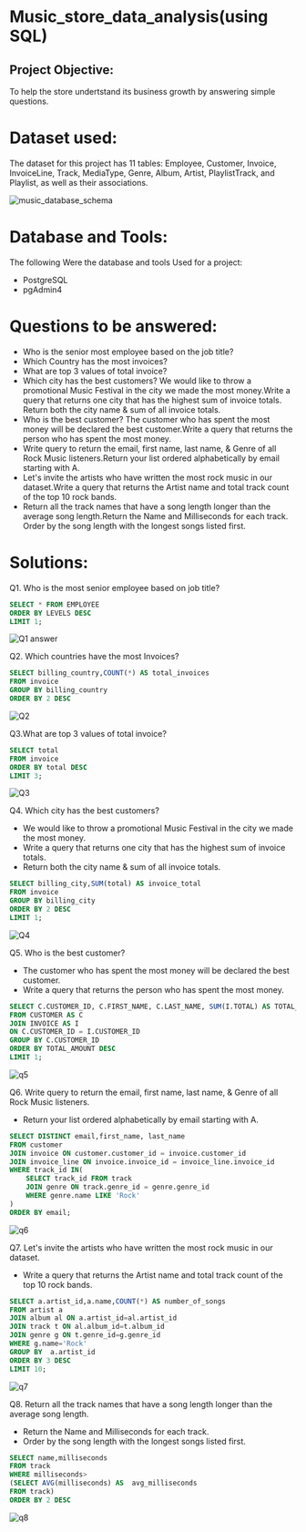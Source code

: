 # Music_store_data_analysis(using SQL)

## Project Objective:
To help the store undertstand its business growth by answering simple questions.

# Dataset used:
The dataset for this project has 11 tables: Employee, Customer, Invoice, InvoiceLine, Track, MediaType, Genre, Album, Artist, PlaylistTrack, and Playlist, as well as their associations.

![music_database_schema](https://github.com/coffxc/Music_store_data_analysis/assets/102975079/22ef4412-92d9-4897-89fc-ba9167119bb1)

# Database and Tools:
The following Were the database and tools Used for a project:
+ PostgreSQL
+ pgAdmin4

# Questions to be answered:
+ Who is the senior most employee based on the job title?
+ Which Country has the most invoices?
+  What are top 3 values of total invoice?
+ Which city has the best customers? We would like to throw a promotional Music Festival in the city we made the most money.Write a query that returns one city that has the highest sum of invoice totals. Return both the city name & sum of all invoice totals.
+ Who is the best customer? The customer who has spent the most money will be declared the best customer.Write a query that returns the person who has spent the most money.
+ Write query to return the email, first name, last name, & Genre of all Rock Music listeners.Return your list ordered alphabetically by email starting with A.
+ Let's invite the artists who have written the most rock music in our dataset.Write a query that returns the Artist name and total track count of the top 10 rock bands.
+ Return all the track names that have a song length longer than the average song length.Return the Name and Milliseconds for each track. Order by the song length with the longest songs listed first.

# Solutions:
Q1. Who is the most senior employee based on job title? 

```sql
SELECT * FROM EMPLOYEE
ORDER BY LEVELS DESC
LIMIT 1;
```

![Q1 answer](https://github.com/coffxc/Music_store_data_analysis/assets/102975079/3a55c173-846b-4e77-8dab-d9ce0a79fef3)

Q2. Which countries have the most Invoices?

```sql
SELECT billing_country,COUNT(*) AS total_invoices
FROM invoice
GROUP BY billing_country
ORDER BY 2 DESC
```
![Q2](https://github.com/coffxc/Music_store_data_analysis/assets/102975079/9b5bd677-7e86-47f8-9c39-31994a52a8e7)


Q3.What are top 3 values of total invoice?
```sql
SELECT total
FROM invoice
ORDER BY total DESC
LIMIT 3;
```
![Q3](https://github.com/coffxc/Music_store_data_analysis/assets/102975079/e86b718d-c0f0-4670-8fd2-f5d12cee894d)

Q4. Which city has the best customers? 
- We would like to throw a promotional Music Festival in the city we made the most money. 
- Write a query that returns one city that has the highest sum of invoice totals. 
- Return both the city name & sum of all invoice totals.
```sql
SELECT billing_city,SUM(total) AS invoice_total
FROM invoice
GROUP BY billing_city
ORDER BY 2 DESC
LIMIT 1;
```
![Q4](https://github.com/coffxc/Music_store_data_analysis/assets/102975079/674f1072-83b9-43ba-a60c-eb80a96d3656)

Q5. Who is the best customer? 
- The customer who has spent the most money will be declared the best customer. 
- Write a query that returns the person who has spent the most money.

```sql
SELECT C.CUSTOMER_ID, C.FIRST_NAME, C.LAST_NAME, SUM(I.TOTAL) AS TOTAL_AMOUNT
FROM CUSTOMER AS C
JOIN INVOICE AS I
ON C.CUSTOMER_ID = I.CUSTOMER_ID
GROUP BY C.CUSTOMER_ID
ORDER BY TOTAL_AMOUNT DESC
LIMIT 1;
```
![q5](https://github.com/coffxc/Music_store_data_analysis/assets/102975079/1a3c4340-5e4f-460d-82b0-05f175e7d32d)

Q6. Write query to return the email, first name, last name, & Genre of all Rock Music listeners. 
- Return your list ordered alphabetically by email starting with A.

```sql
SELECT DISTINCT email,first_name, last_name
FROM customer
JOIN invoice ON customer.customer_id = invoice.customer_id
JOIN invoice_line ON invoice.invoice_id = invoice_line.invoice_id
WHERE track_id IN(
	SELECT track_id FROM track
	JOIN genre ON track.genre_id = genre.genre_id
	WHERE genre.name LIKE 'Rock'
)
ORDER BY email;
```
![q6](https://github.com/coffxc/Music_store_data_analysis/assets/102975079/4dee57d5-45d0-4cbe-b6a8-40e997478b03)


Q7. Let's invite the artists who have written the most rock music in our dataset. 
- Write a query that returns the Artist name and total track count of the top 10 rock bands.

```sql
SELECT a.artist_id,a.name,COUNT(*) AS number_of_songs
FROM artist a
JOIN album al ON a.artist_id=al.artist_id
JOIN track t ON al.album_id=t.album_id
JOIN genre g ON t.genre_id=g.genre_id
WHERE g.name='Rock'
GROUP BY  a.artist_id
ORDER BY 3 DESC
LIMIT 10;
```
![q7](https://github.com/coffxc/Music_store_data_analysis/assets/102975079/7198c966-cf3d-49da-9e72-c332d942e262)

Q8. Return all the track names that have a song length longer than the average song length. 
- Return the Name and Milliseconds for each track. 
- Order by the song length with the longest songs listed first.

```sql
SELECT name,milliseconds
FROM track
WHERE milliseconds>
(SELECT AVG(milliseconds) AS  avg_milliseconds 
FROM track)
ORDER BY 2 DESC
```
![q8](https://github.com/coffxc/Music_store_data_analysis/assets/102975079/611c1f6b-c1a1-45ff-8bc2-510dc5a301fd)


